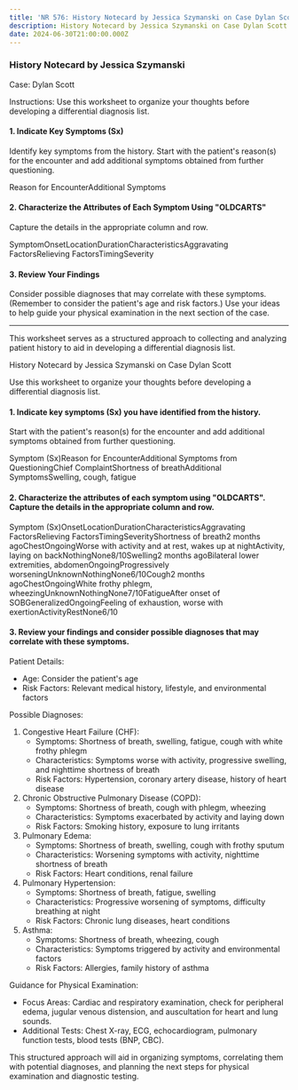 ```yaml
---
title: 'NR 576: History Notecard by Jessica Szymanski on Case Dylan Scott'
description: History Notecard by Jessica Szymanski on Case Dylan Scott
date: 2024-06-30T21:00:00.000Z
---
```


### History Notecard by Jessica Szymanski

Case: Dylan Scott

Instructions: Use this worksheet to organize your thoughts before developing a differential diagnosis list.

#### 1. Indicate Key Symptoms (Sx)

Identify key symptoms from the history. Start with the patient's reason(s) for the encounter and add additional symptoms obtained from further questioning.

Reason for EncounterAdditional Symptoms

#### 2. Characterize the Attributes of Each Symptom Using "OLDCARTS"

Capture the details in the appropriate column and row.

SymptomOnsetLocationDurationCharacteristicsAggravating FactorsRelieving FactorsTimingSeverity

#### 3. Review Your Findings

Consider possible diagnoses that may correlate with these symptoms. (Remember to consider the patient's age and risk factors.) Use your ideas to help guide your physical examination in the next section of the case.

***

This worksheet serves as a structured approach to collecting and analyzing patient history to aid in developing a differential diagnosis list.

History Notecard by Jessica Szymanski on Case Dylan Scott

Use this worksheet to organize your thoughts before developing a differential diagnosis list.

#### 1. Indicate key symptoms (Sx) you have identified from the history.

Start with the patient's reason(s) for the encounter and add additional symptoms obtained from further questioning.

Symptom (Sx)Reason for EncounterAdditional Symptoms from QuestioningChief ComplaintShortness of breathAdditional SymptomsSwelling, cough, fatigue

#### 2. Characterize the attributes of each symptom using "OLDCARTS". Capture the details in the appropriate column and row.

Symptom (Sx)OnsetLocationDurationCharacteristicsAggravating FactorsRelieving FactorsTimingSeverityShortness of breath2 months agoChestOngoingWorse with activity and at rest, wakes up at nightActivity, laying on backNothingNone8/10Swelling2 months agoBilateral lower extremities, abdomenOngoingProgressively worseningUnknownNothingNone6/10Cough2 months agoChestOngoingWhite frothy phlegm, wheezingUnknownNothingNone7/10FatigueAfter onset of SOBGeneralizedOngoingFeeling of exhaustion, worse with exertionActivityRestNone6/10

#### 3. Review your findings and consider possible diagnoses that may correlate with these symptoms.

Patient Details:

* Age: Consider the patient's age
* Risk Factors: Relevant medical history, lifestyle, and environmental factors

Possible Diagnoses:

1. Congestive Heart Failure (CHF):
   * Symptoms: Shortness of breath, swelling, fatigue, cough with white frothy phlegm
   * Characteristics: Symptoms worse with activity, progressive swelling, and nighttime shortness of breath
   * Risk Factors: Hypertension, coronary artery disease, history of heart disease
2. Chronic Obstructive Pulmonary Disease (COPD):
   * Symptoms: Shortness of breath, cough with phlegm, wheezing
   * Characteristics: Symptoms exacerbated by activity and laying down
   * Risk Factors: Smoking history, exposure to lung irritants
3. Pulmonary Edema:
   * Symptoms: Shortness of breath, swelling, cough with frothy sputum
   * Characteristics: Worsening symptoms with activity, nighttime shortness of breath
   * Risk Factors: Heart conditions, renal failure
4. Pulmonary Hypertension:
   * Symptoms: Shortness of breath, fatigue, swelling
   * Characteristics: Progressive worsening of symptoms, difficulty breathing at night
   * Risk Factors: Chronic lung diseases, heart conditions
5. Asthma:
   * Symptoms: Shortness of breath, wheezing, cough
   * Characteristics: Symptoms triggered by activity and environmental factors
   * Risk Factors: Allergies, family history of asthma

Guidance for Physical Examination:

* Focus Areas: Cardiac and respiratory examination, check for peripheral edema, jugular venous distension, and auscultation for heart and lung sounds.
* Additional Tests: Chest X-ray, ECG, echocardiogram, pulmonary function tests, blood tests (BNP, CBC).

This structured approach will aid in organizing symptoms, correlating them with potential diagnoses, and planning the next steps for physical examination and diagnostic testing.
